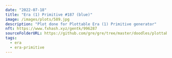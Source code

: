 ```yaml
---
date: "2022-07-18"
title: "Era (1) Primitive #187 (blue)"
image: /images/plots/589.jpg
description: "Plot done for Plottable Era (1) Primitive generator"
nft: https://www.fxhash.xyz/gentk/996287
sourceFolderURL: https://github.com/gre/gre/tree/master/doodles/plottable-era-primitive
tags:
  - era
  - era-primitive
---
```

